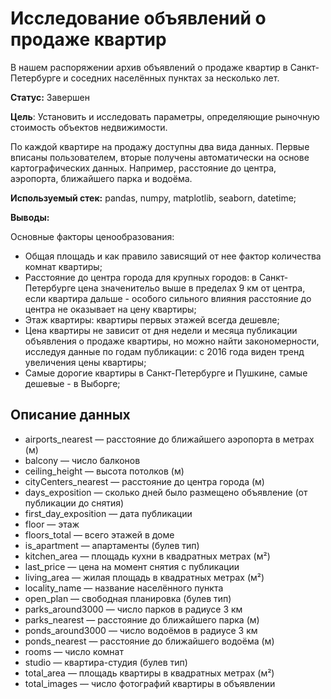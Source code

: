 # Исследование объявлений о продаже квартир
В нашем распоряжении архив объявлений о продаже квартир в Санкт-Петербурге и соседних населённых пунктах за несколько лет.

**Статус:** Завершен

**Цель**: Установить и исследовать параметры, определяющие рыночную стоимость объектов недвижимости.

По каждой квартире на продажу доступны два вида данных. Первые вписаны пользователем, вторые получены автоматически на основе картографических данных. Например, расстояние до центра, аэропорта, ближайшего парка и водоёма.

**Используемый стек:** pandas, numpy, matplotlib, seaborn, datetime;

**Выводы:**

Основные факторы ценообразования:
   - Общая площадь и как правило зависящий от нее фактор количества комнат квартиры;
   - Расстояние до центра города для крупных городов: в Санкт-Петербурге цена значенительо выше в пределах 9 км от центра, если квартира дальше - особого сильного влияния расстояние до центра не оказывает на цену квартиры;
   - Этаж квартиры: квартиры первых этажей всегда дешевле;
   - Цена квартиры не зависит от дня недели и месяца публикации объявления о продаже квартиры, но можно найти закономерности, исследуя данные по годам публикации: с 2016 года виден тренд увеличения цены квартиры;
   - Самые дорогие квартиры в Санкт-Петербурге и Пушкине, самые дешевые - в Выборге;

## Описание данных
   - airports_nearest — расстояние до ближайшего аэропорта в метрах (м)
   - balcony — число балконов
   - ceiling_height — высота потолков (м)
   - cityCenters_nearest — расстояние до центра города (м)
   - days_exposition — сколько дней было размещено объявление (от публикации до снятия)
   - first_day_exposition — дата публикации
   - floor — этаж
   - floors_total — всего этажей в доме
   - is_apartment — апартаменты (булев тип)
   - kitchen_area — площадь кухни в квадратных метрах (м²)
   - last_price — цена на момент снятия с публикации
   - living_area — жилая площадь в квадратных метрах (м²)
   - locality_name — название населённого пункта
   - open_plan — свободная планировка (булев тип)
   - parks_around3000 — число парков в радиусе 3 км
   - parks_nearest — расстояние до ближайшего парка (м)
   - ponds_around3000 — число водоёмов в радиусе 3 км
   - ponds_nearest — расстояние до ближайшего водоёма (м)
   - rooms — число комнат
   - studio — квартира-студия (булев тип)
   - total_area — площадь квартиры в квадратных метрах (м²)
   - total_images — число фотографий квартиры в объявлении
